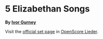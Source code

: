 
# 5 Elizabethan Songs

__By [Ivor Gurney](..)__

Visit the [official set page] in [OpenScore Lieder].

[official set page]: https://musescore.com/openscore-lieder-corpus/sets/5102696
[OpenScore Lieder]: https://musescore.com/openscore-lieder-corpus
